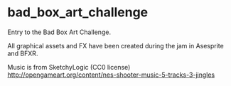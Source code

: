 # bad_box_art_challenge
Entry to the Bad Box Art Challenge.

All graphical assets and FX have been created during the jam in Asesprite and BFXR.

Music is from SketchyLogic (CC0 license)
http://opengameart.org/content/nes-shooter-music-5-tracks-3-jingles
